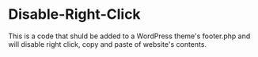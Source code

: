 # Disable-Right-Click
This is a code that shuld be added to a WordPress theme's footer.php and will disable right click, copy and paste of website's contents.
